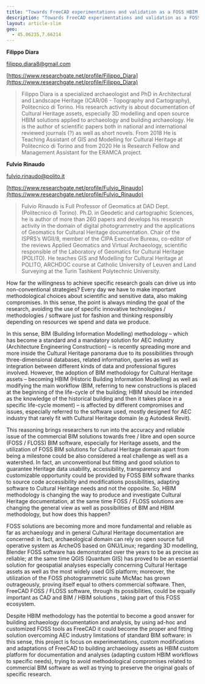 ```yaml
---
title: "Towards FreeCAD experimentations and validation as a FOSS HBIM platform for building archaeology purposes"
description: "Towards FreeCAD experimentations and validation as a FOSS HBIM platform for building archaeology purposes"
layout: article-slim
geo:
  - 45.06235,7.66214
---
```


**Filippo Diara**

[filippo.diara8@gmail.com](mailto:filippo.diara8@gmail.com)

[https://www.researchgate.net/profile/Filippo_Diara](https://www.researchgate.net/profile/Filippo_Diara)

> Filippo Diara is a specialized archaeologist and PhD in Architectural and Landscape Heritage (ICAR/06 - Topography and Cartography), Politecnico di Torino. His research activity is about documentation of Cultural Heritage assets, especially 3D modelling and open source HBIM solutions applied to archaeology and building archaeology. He is the author  of scientific papers both in national and international reviewed journals (?) as well as short novels. From 2018 He is Teaching Assistant of GIS and Modelling for Cultural Heritage at Politecnico di Torino and from 2020 He is Research Fellow and Management Assistant for the ERAMCA project.

**Fulvio Rinaudo**

[fulvio.rinaudo@polito.it](mailto:fulvio.rinaudo@polito.it)

[https://www.researchgate.net/profile/Fulvio_Rinaudo](https://www.researchgate.net/profile/Fulvio_Rinaudo)

>Fulvio Rinaudo is Full Professor of Geomatics at DAD Dept. (Politecnico di Torino). Ph.D. in Geodetic and cartographic Sciences, he is author of more than 260 papers and develops his research activity in the domain of digital photogrammetry and the applications of Geomatics for Cultural Heritage documentation. Chair of the ISPRS’s WGII/8, member of the CIPA Executive Bureau, co-editor of the reviews Applied Geomatics and Virtual Archaeology, scientific responsible of the Laboratory of Geomatics for Cultural Heritage (POLITO). He teaches GIS and Modelling for Cultural Heritage at POLITO, ARCHDOC course at Catholic University of Leuven and Land Surveying at the Turin Tashkent Polytechnic University.

How far the willingness to achieve specific research goals can drive us into non-conventional strategies? Every day we have to make important  methodological choices about scientific and sensitive data, also making compromises. In this sense, the point is always minding the goal of the research, avoiding the use of specific innovative technologies / methodologies / software just for fashion and thinking responsibly  depending on resources we spend and data we produce. 

In this sense,  BIM (Building Information Modelling) methodology – which has become a standard and a mandatory solution for AEC industry (Architecture Engineering Construction) – is recently spreading more and more inside the Cultural Heritage panorama due to its possibilities through three-dimensional databases, related information, queries as well as integration between different kinds of data and professional figures involved. However, the adoption of BIM methodology for Cultural Heritage assets – becoming HBIM (Historic Building Information Modelling) as well as modifying the main workflow (BIM, referring to new constructions is placed at the beginning of the life-cycle of the building; HBIM should be intended as the knowledge of the historical building and then it takes place in a specific life-cycle moment) – is affected by different compromises and issues, especially referred to the software used, mostly designed for AEC industry that rarely fit with Cultural Heritage domain (e.g Autodesk Revit).

This reasoning brings researchers to run into the accuracy and reliable issue of the commercial BIM solutions towards free / libre and open source (FOSS / FLOSS) BIM software, especially for Heritage assets, and the utilization of FOSS BIM solutions for Cultural Heritage domain apart from being a milestone could be also considered a real challenge as well as a watershed. In fact, an unconventional but fitting and good solution to guarantee Heritage data usability, accessibility, transparency and customizable opportunity could be provided by FOSS BIM software thanks to source code accessibility and modifications possibilities, adapting software to Cultural Heritage needs and not the opposite.
So, HBIM methodology is changing the way to produce and investigate Cultural Heritage documentation, at the same time FOSS / FLOSS solutions are changing the general view as well as possibilities of BIM and HBIM methodology, but how does this happen? 

FOSS solutions are becoming more and more fundamental and reliable as far as archaeology and in general Cultural Heritage documentation are concerned: in fact, archaeological domain can rely on open source full operative system as ArcheOS based on GNU/Linux; regarding 3D modelling, Blender FOSS software has demonstrated over the years to be as precise as reliable; at the same time QGIS (Quantum GIS) has proved to be an essential solution for geospatial analyses especially concerning Cultural Heritage assets as well as the most widely used GIS platform; moreover, the utilization of the FOSS photogrammetric suite MicMac has grown outrageously, proving itself equal to others commercial software. Then, FreeCAD FOSS / FLOSS software, through its possibilities, could be equally important as CAD and BIM / HBIM solutions , taking part of this FOSS ecosystem. 

Despite HBIM methodology has the potential to become a good answer for building archaeology documentation and analysis, by using ad-hoc and customized FOSS tools   as FreeCAD it could become the proper and fitting solution overcoming AEC industry limitations of standard BIM software: in this sense, this project is focus on experimentations, custom modifications and adaptations of FreeCAD to building archaeology assets as HBIM custom platform for documentation and analyses (adapting custom HBIM workflows to specific needs), trying to avoid methodological compromises related to commercial BIM software as well as trying to preserve the original goals of specific research.
